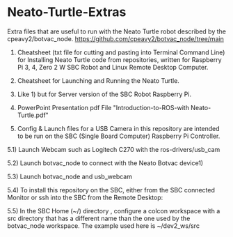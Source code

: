 # Neato-Turtle-Extras
Extra files that are useful to run with the Neato Turtle robot described by the cpeavy2/botvac_node. https://github.com/cpeavy2/botvac_node/tree/main 

1) Cheatsheet (txt file for cutting and pasting into Terminal Command Line) for Installing Neato Turtle code from repositories, written for Raspberry Pi 3, 4, Zero 2 W SBC Robot and Linux Remote Desktop Computer.

2) Cheatsheet for Launching and Running the Neato Turtle.
3) Like 1) but for Server version of the SBC Robot Raspberry Pi.

4) PowerPoint Presentation pdf File "Introduction-to-ROS-with Neato-Turtle.pdf"

5) Config & Launch files for a USB Camera in this repository are intended to be run on the SBC (Single Board Computer) Raspberry Pi Controller. 

5.1) Launch Webcam such as Logitech C270 with the ros-drivers/usb_cam 

5.2) Launch botvac_node to connect with the Neato Botvac device1)

5.3) Launch botvac_node and usb_webcam

5.4) To install this repository on the SBC, either from the SBC connected Monitor or ssh into the SBC from the Remote Desktop:

5.5) In the SBC Home (~/) directory , configure a colcon workspace with a src directory that has a different name than the one used by the botvac_node workspace. The example used here is ~/dev2_ws/src

